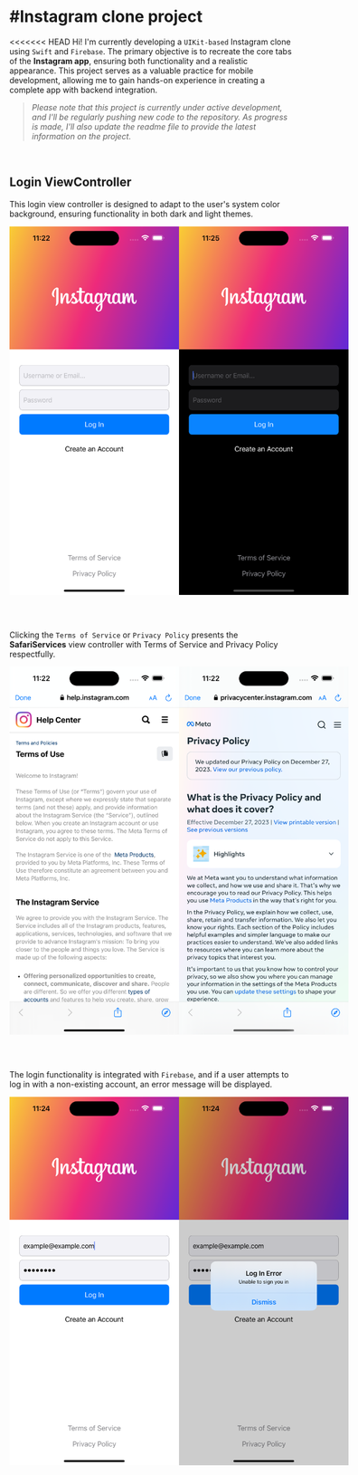 # #Instagram clone project

<<<<<<< HEAD
Hi! I'm currently developing a `UIKit-based` Instagram clone using `Swift` and `Firebase`. The primary objective is to recreate the core tabs of the **Instagram app**, ensuring both functionality and a realistic appearance. This project serves as a valuable practice for mobile development, allowing me to gain hands-on experience in creating a complete app with backend integration.
> *Please note that this project is currently under active development, and I'll be regularly pushing new code to the repository. As progress is made, I'll also update the readme file to provide the latest information on the project.*
<br>

## Login ViewController

This login view controller is designed to adapt to the user's system color background, ensuring functionality in both dark and light themes.
<div style="display: flex; justify-content: space-between;">
  <img src="/screenshots/Simulator%20Screenshot%20-%20iPhone%2015%20Pro%20Max%20-%202024-01-23%20at%2011.22.21.png" width="300">
  <img src="/screenshots/Simulator%20Screenshot%20-%20iPhone%2015%20Pro%20Max%20-%202024-01-23%20at%2011.25.05.png" width="300">
</div>

<br><br>

Clicking the `Terms of Service` or `Privacy Policy` presents the **SafariServices** view controller with Terms of Service and Privacy Policy respectfully.

<div style="display: flex; justify-content: space-between;">
  <img src="/screenshots/Simulator%20Screenshot%20-%20iPhone%2015%20Pro%20Max%20-%202024-01-23%20at%2011.22.40.png" width="300">
  <img src="/screenshots/Simulator%20Screenshot%20-%20iPhone%2015%20Pro%20Max%20-%202024-01-23%20at%2011.22.49.png" width="300">
</div>

<br><br>

The login functionality is integrated with `Firebase`, and if a user attempts to log in with a non-existing account, an error message will be displayed.
<div style="display: flex; justify-content: space-between;">
  <img src="/screenshots/Simulator%20Screenshot%20-%20iPhone%2015%20Pro%20Max%20-%202024-01-23%20at%2011.24.22.png" width="300">
  <img src="/screenshots/Simulator%20Screenshot%20-%20iPhone%2015%20Pro%20Max%20-%202024-01-23%20at%2011.24.29.png" width="300">
</div>
